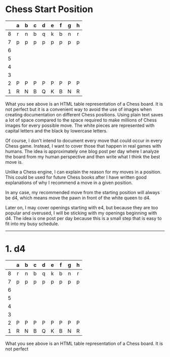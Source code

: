 # Chess Start Position


||a|b|c|d|e|f|g|h|
|:---:|:---:|:---:|:---:|:---:|:---:|:---:|:---:|:---:|
| 8 | r | n | b | q | k | b | n | r |
| 7 | p | p | p | p | p | p | p | p |
| 6 |   |   |   |   |   |   |   |   |
| 5 |   |   |   |   |   |   |   |   |
| 4 |   |   |   |   |   |   |   |   |
| 3 |   |   |   |   |   |   |   |   |
| 2 | P | P | P | P | P | P | P | P |
| 1 | R | N | B | Q | K | B | N | R |

What you see above is an HTML table representation of a Chess board. It is not perfect but it is a convenient way to avoid the use of images when creating documentation on different Chess positions. Using plain text saves a lot of space compared to the space required to make millions of Chess images for every possible move. The white pieces are represented with capital letters and the black by lowercase letters.

Of course, I don't intend to document every move that could occur in every Chess game. Instead, I want to cover those that happen in real games with humans. The idea is approximately one blog post per day where I analyze the board from my human perspective and then write what I think the best move is.

Unlike a Chess engine, I can explain the reason for my moves in a position. This could be used for future Chess books after I have written good explanations of why I recommend a move in a given position.

In any case, my recommended move from the starting position will always be d4, which means move the pawn in front of the white queen to d4.

Later on, I may cover openings starting with e4, but because they are too popular and overused, I will be sticking with my openings beginning with d4. The idea is one post per day because this is a small step that is easy to fit into my busy schedule.


---

# 1. d4

||a|b|c|d|e|f|g|h|
|:---:|:---:|:---:|:---:|:---:|:---:|:---:|:---:|:---:|
| 8 | r | n | b | q | k | b | n | r |
| 7 | p | p | p | p | p | p | p | p |
| 6 |   |   |   |   |   |   |   |   |
| 5 |   |   |   |   |   |   |   |   |
| 4 |   |   |   |   |   |   |   |   |
| 3 |   |   |   |   |   |   |   |   |
| 2 | P | P | P | P | P | P | P | P |
| 1 | R | N | B | Q | K | B | N | R |

What you see above is an HTML table representation of a Chess board. It is not perfect


